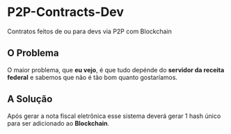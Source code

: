 # P2P-Contracts-Dev
Contratos feitos de ou para devs via P2P com Blockchain


## O Problema

O maior problema, que **eu vejo**, é que tudo depénde do **servidor da receita federal** e sabemos que não é tão bom quanto gostaríamos.

## A Solução

Após gerar a nota fiscal eletrônica esse sistema deverá gerar 1 hash único para ser adicionado ao **Blockchain**.
